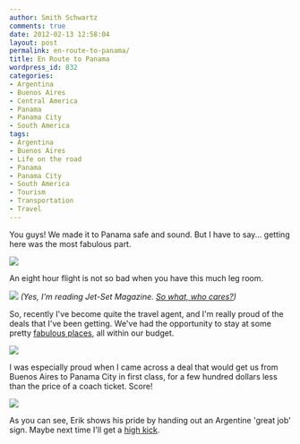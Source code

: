 ```yaml
---
author: Smith Schwartz
comments: true
date: 2012-02-13 12:58:04
layout: post
permalink: en-route-to-panama/
title: En Route to Panama
wordpress_id: 832
categories:
- Argentina
- Buenos Aires
- Central America
- Panama
- Panama City
- South America
tags:
- Argentina
- Buenos Aires
- Life on the road
- Panama
- Panama City
- South America
- Tourism
- Transportation
- Travel
---
```


You guys! We made it to Panama safe and sound. But I have to say... getting here was the most fabulous part.

![](http://schwartzography.com/wp-content/uploads/2012/02/FlighttoPanama130212_01.jpg)

An eight hour flight is not so bad when you have this much leg room. 

![](http://schwartzography.com/wp-content/uploads/2012/02/FlighttoPanama130212_03.jpg)
_(Yes, I'm reading Jet-Set Magazine. [So what, who cares?](http://www.youtube.com/watch?v=mF9Yn5mgrjY&feature=related))_

So, recently I've become quite the travel agent, and I'm really proud of the deals that I've been getting. We've had the opportunity to stay at some pretty [fabulous places](http://pinterest.com/smithschwartz/places-we-ve-lived-on-the-road/), all within our budget. 

![](http://schwartzography.com/wp-content/uploads/2012/02/FlighttoPanama130212_02.jpg)

I was especially proud when I came across a deal that would get us from Buenos Aires to Panama City in first class, for a few hundred dollars less than the price of a coach ticket. Score!

![](http://schwartzography.com/wp-content/uploads/2012/02/FlighttoPanama130212_04.jpg)

As you can see, Erik shows his pride by handing out an Argentine 'great job' sign. Maybe next time I'll get a [high kick](http://www.youtube.com/watch?v=w-NshzYK9y0).
